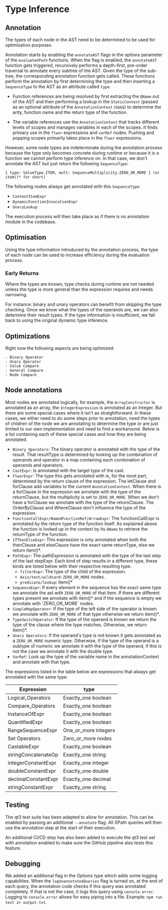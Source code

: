 # Type Inference

## Annotation

The types of each node in the AST need to be determined to be used for optimisation purposes.

Annotation starts by enabling the `annotateAST` flags in the options parameter of the `evaluateXPath` functions. When the flag is enabled, the `annotateAST` function gets triggered, recursively performs a depth-first, pre-order traversal to annotate every subtree of the AST. Given the type of the sub-tree, the corresponding annotation function gets called. These functions perform the annotation by first determining the type and then inserting a `SequenceType` to the AST as an attribute called `type`.

-   Function references are being resolved by first extracting the `QName` out of the AST and then performing a lookup in the `StaticContext` (passed as an optional attribute of the `AnnotationContext` class) to determine the arity, function name and the return type of the function.

-   The variable references use the `AnnotationContext` that tracks different levels of scopes and manages variables in each of the scopes. It finds primary use in the `flwor` expressions and `varRef` nodes. Pushing and popping scopes primarily takes place in the `flwor` expressions.

However, some node types are indeterminate during the annotation process because the type only becomes concrete during runtime or because it is a function we cannot perform type inference on. In that case, we don't annotate the AST but just return the following `SequenceType`:

```
{ type: ValueType.ITEM, mult: SequenceMultiplicity.ZERO_OR_MORE } (or item()* for short)
```

The following nodes always get annotated with this `SequenceType`:

-   `ContextItemExpr`
-   `DynamicFunctionInvocationExpr`
-   `UnaryLookup`

The execution process will then take place as if there is no annotation module in the codebase.

## Optimisation

Using the type information introduced by the annotation process, the type of each node can be used to increase efficiency during the evaluation process.

### Early Returns

Where the types are known, type checks during runtime are not needed unless the type is more general than the expression requires and needs narrowing.

For instance: binary and unary operators can benefit from skipping the type checking. Once we know what the types of the operands are, we can also determine their result types. If the type information is insufficient, we fall back to using the original dynamic type inference.

## Optimizations

Right now the following aspects are being optimized:

    - Binary Operator
    - Unary Operator
    - Value Compare
    - General Compare
    - Node Compare

## Node annotations

Most nodes are annotated logically, for example, the `ArrayConstructor` is annotated as an array, the `IntegerExpression` is annotated as an Integer. But there are some special cases where it isn't as straightforward. In these cases, we either need to do some steps prior to annotation, need the types of children of the node we are annotating to determine the type or are just limited to our own implementation and need to find a workaround. Below is a list containing each of these special cases and how they are being annotated.

-   `Binary Operators`:
    The binary operator is annotated with the type of the result. That resultType is determined by looking up the combination of operands and operator in a map containing each combination of operands and operators.
-   `CastExpr`:
    Is annotated with the target type of the cast.
-   `FlworExpr`:
    The type this gets annotated with is, for the most part, determined by the return clause of the expression. The letClause and forClause add variables to the current `AnnotationContext`. When there is a forClause in the expression we annotate with the type of the returnClause, but the multiplicity is set to `ZERO_OR_MORE`. When we don't have a forClause we annotate with the type of the returnClause. The OrderByClause and WhereClause don't influence the type of the expression.
-   `FunctionCallExpr/NamedFunctionRef/ArrowExpr`:
    The functionCallExpr is annotated by the return type of the function itself. As explained above the function is looked up in the context by its `QName` to retrieve the returnType of the function.
-   `IfThenElseExpr`:
    This expression is only annotated when both the thenClause and elseClause have the exact same returnType, else we return item()\*.
-   `PathExpr`:
    The pathExpression is annotated with the type of the last step of the last stepExpr. Each kind of step results in a different type, these kinds are listed below with their respective resulting type.
    -   `filterExpr`:
        The type of the child of the expression.
    -   `Axis/test/wildcard`:
        `ZERO_OR_MORE` nodes.
    -   `predicate/lookup`: item()\*
-   `SequenceExpr`:
    If every element in the sequence has the exact same type we annotate the ast with `ZERO_OR_MORE` of that item. If there are different types present we annotate with item()\* and if the sequence is empty we annotate with 'ZERO_OR_MORE` nodes.
-   `SimpleMapOperator`:
    If the type of the left side of the operator is known we annotate with `ZERO_OR_MORE` of that type otherwise we return item()\*.
-   `TypeSwitchOperator`:
    If the type of the operand is known we return the type of the clause where the type matches. Otherwise, we return item()\*.
-   `Unary Operators`:
    If the operand's type is not known it gets annotated as a `ZERO_OR_MORE` numeric type. Otherwise, if the type of the operand is a subtype of numeric we annotate it with the type of the operand, if this is not the case we annotate it with the double type.
-   `VarRef`:
    Look up the type of the variable name in the annotationContext and annotate with that type.

The expressions listed in the table below are expressions that always get annotated with the same type.

| Expression          | type                 |
| ------------------- | -------------------- |
| Logical_Operators   | Exactly_one boolean  |
| Compare_Operators   | Exactly_one boolean  |
| InstanceOfExpr      | Exactly_one boolean  |
| QuantifiedExpr      | Exactly_one boolean  |
| RangeSequenceExpr   | One_or_more integers |
| Set Operators       | Zero_or_more nodes   |
| CastableExpr        | Exactly_one boolean  |
| stringConcatenateOp | Exactly_one string   |
| integerConstantExpr | Exactly_one integer  |
| doubleConstantExpr  | Exactly_one double   |
| decimalConstantExpr | Exactly_one decimal  |
| stringConstantExpr  | Exactly_one string   |

## Testing

The qt3 test suite has been adapted to allow for annotation. This can be enabled by passing an additional `--annotate` flag. All XPath queries will then use the annotation step at the start of their execution.

An additional CI/CD step has also been added to execute the qt3 test set with annotation enabled to make sure the GitHub pipeline also tests this feature.

## Debugging

We added an additional flag in the Options type which adds some logging capabilities. When the `logUnannotatedQueries` flag is turned on, at the end of each query, the annotation code checks if this query was annotated completely. If that is not the case, it logs this query using `console.error`. Logging to `console.error` allows for easy piping into a file. Example: `npm run test 2> output.txt`.
